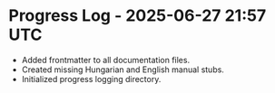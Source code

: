 # Progress Log - 2025-06-27 21:57 UTC

* Added frontmatter to all documentation files.
* Created missing Hungarian and English manual stubs.
* Initialized progress logging directory.
